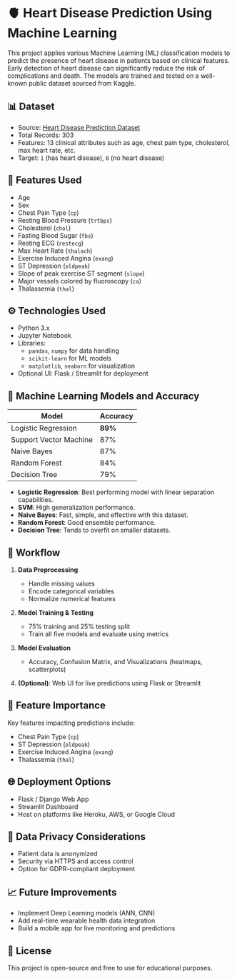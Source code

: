 # 🫀 Heart Disease Prediction Using Machine Learning

This project applies various Machine Learning (ML) classification models to predict the presence of heart disease in patients based on clinical features. Early detection of heart disease can significantly reduce the risk of complications and death. The models are trained and tested on a well-known public dataset sourced from Kaggle.

## 📊 Dataset

- Source: [Heart Disease Prediction Dataset](https://www.kaggle.com/datasets/sivagurunathan28/heart-prediction-disease-dataset)
- Total Records: 303
- Features: 13 clinical attributes such as age, chest pain type, cholesterol, max heart rate, etc.
- Target: `1` (has heart disease), `0` (no heart disease)

## 📌 Features Used

- Age
- Sex
- Chest Pain Type (`cp`)
- Resting Blood Pressure (`trtbps`)
- Cholesterol (`chol`)
- Fasting Blood Sugar (`fbs`)
- Resting ECG (`restecg`)
- Max Heart Rate (`thalach`)
- Exercise Induced Angina (`exang`)
- ST Depression (`oldpeak`)
- Slope of peak exercise ST segment (`slope`)
- Major vessels colored by fluoroscopy (`ca`)
- Thalassemia (`thal`)

## ⚙️ Technologies Used

- Python 3.x
- Jupyter Notebook
- Libraries:
  - `pandas`, `numpy` for data handling
  - `scikit-learn` for ML models
  - `matplotlib`, `seaborn` for visualization
- Optional UI: Flask / Streamlit for deployment

## 🔎 Machine Learning Models and Accuracy

| Model                  | Accuracy |
|------------------------|----------|
| Logistic Regression    | **89%**  |
| Support Vector Machine | 87%      |
| Naive Bayes            | 87%      |
| Random Forest          | 84%      |
| Decision Tree          | 79%      |

- **Logistic Regression**: Best performing model with linear separation capabilities.
- **SVM**: High generalization performance.
- **Naive Bayes**: Fast, simple, and effective with this dataset.
- **Random Forest**: Good ensemble performance.
- **Decision Tree**: Tends to overfit on smaller datasets.

## 🔁 Workflow

1. **Data Preprocessing**
   - Handle missing values
   - Encode categorical variables
   - Normalize numerical features

2. **Model Training & Testing**
   - 75% training and 25% testing split
   - Train all five models and evaluate using metrics

3. **Model Evaluation**
   - Accuracy, Confusion Matrix, and Visualizations (heatmaps, scatterplots)

4. **(Optional)**: Web UI for live predictions using Flask or Streamlit

## 🧠 Feature Importance

Key features impacting predictions include:

- Chest Pain Type (`cp`)
- ST Depression (`oldpeak`)
- Exercise Induced Angina (`exang`)
- Thalassemia (`thal`)

## 🌐 Deployment Options

- Flask / Django Web App
- Streamlit Dashboard
- Host on platforms like Heroku, AWS, or Google Cloud

## 🔐 Data Privacy Considerations

- Patient data is anonymized
- Security via HTTPS and access control
- Option for GDPR-compliant deployment

## 📈 Future Improvements

- Implement Deep Learning models (ANN, CNN)
- Add real-time wearable health data integration
- Build a mobile app for live monitoring and predictions

## 📃 License

This project is open-source and free to use for educational purposes.
